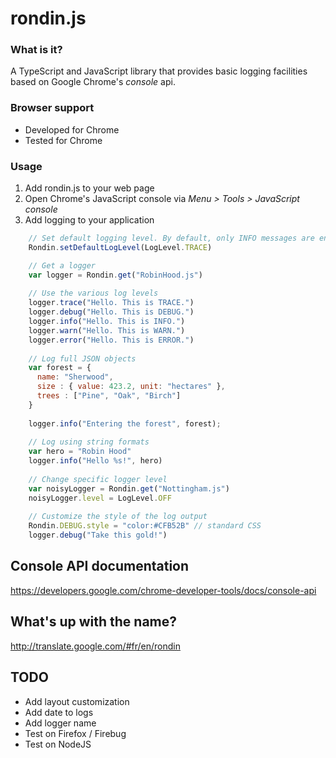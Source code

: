 rondin.js
=========

### What is it?
A TypeScript and JavaScript library that provides basic logging facilities based on Google Chrome's _console_ api.

### Browser support
* Developed for Chrome
* Tested for Chrome

### Usage

1. Add rondin.js to your web page
2. Open Chrome's JavaScript console via *Menu > Tools > JavaScript console*
3. Add logging to your application

```js
    // Set default logging level. By default, only INFO messages are enabled on all loggers.
    Rondin.setDefaultLogLevel(LogLevel.TRACE)

    // Get a logger
    var logger = Rondin.get("RobinHood.js")
    
    // Use the various log levels
    logger.trace("Hello. This is TRACE.")
    logger.debug("Hello. This is DEBUG.")
    logger.info("Hello. This is INFO.")
    logger.warn("Hello. This is WARN.")
    logger.error("Hello. This is ERROR.")
    
    // Log full JSON objects
    var forest = {
      name: "Sherwood",
      size : { value: 423.2, unit: "hectares" },
      trees : ["Pine", "Oak", "Birch"]
    }
    
    logger.info("Entering the forest", forest);
  
    // Log using string formats
    var hero = "Robin Hood"
    logger.info("Hello %s!", hero) 
    
    // Change specific logger level
    var noisyLogger = Rondin.get("Nottingham.js")
    noisyLogger.level = LogLevel.OFF
    
    // Customize the style of the log output
    Rondin.DEBUG.style = "color:#CFB52B" // standard CSS
    logger.debug("Take this gold!")
```

## Console API documentation
https://developers.google.com/chrome-developer-tools/docs/console-api

## What's up with the name?
http://translate.google.com/#fr/en/rondin

## TODO

* Add layout customization
 * Add date to logs
 * Add logger name
* Test on Firefox / Firebug
* Test on NodeJS
